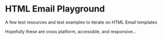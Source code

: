 # HTML Email Playground

A few test resources and test examples to iterate on HTML Email templates

Hopefully these are cross platform, accessible, and responsive...
